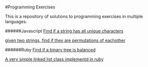 #Programming Exercises

This is a repository of solutions to programming exercises in multiple languages.

######Javascript
[Find if a string has all unique characters](has-all-uniq-chars.js) 

[given two strings, find if they are permutations of eachother](permutation-finder.js)

######Ruby
[Find if a binary tree is balanced](is_balanced_tree.rb)

[A very simple linked list class implementd in ruby](linked_list.rb)
